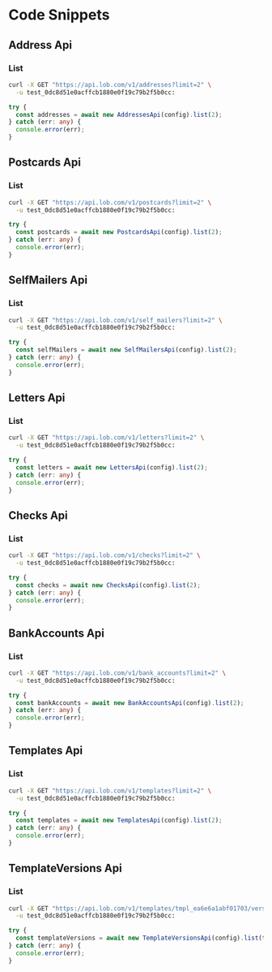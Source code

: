 # Code Snippets

## Address Api

### List
```bash
curl -X GET "https://api.lob.com/v1/addresses?limit=2" \
  -u test_0dc8d51e0acffcb1880e0f19c79b2f5b0cc:
```

```typescript
try {
  const addresses = await new AddressesApi(config).list(2);
} catch (err: any) {
  console.error(err);
}
```

## Postcards Api

### List
```bash
curl -X GET "https://api.lob.com/v1/postcards?limit=2" \
  -u test_0dc8d51e0acffcb1880e0f19c79b2f5b0cc:
```

```typescript
try {
  const postcards = await new PostcardsApi(config).list(2);
} catch (err: any) {
  console.error(err);
}
```

## SelfMailers Api

### List
```bash
curl -X GET "https://api.lob.com/v1/self_mailers?limit=2" \
  -u test_0dc8d51e0acffcb1880e0f19c79b2f5b0cc:
```

```typescript
try {
  const selfMailers = await new SelfMailersApi(config).list(2);
} catch (err: any) {
  console.error(err);
}
```

## Letters Api

### List
```bash
curl -X GET "https://api.lob.com/v1/letters?limit=2" \
  -u test_0dc8d51e0acffcb1880e0f19c79b2f5b0cc:
```

```typescript
try {
  const letters = await new LettersApi(config).list(2);
} catch (err: any) {
  console.error(err);
}
```

## Checks Api

### List
```bash
curl -X GET "https://api.lob.com/v1/checks?limit=2" \
  -u test_0dc8d51e0acffcb1880e0f19c79b2f5b0cc:
```

```typescript
try {
  const checks = await new ChecksApi(config).list(2);
} catch (err: any) {
  console.error(err);
}
```

## BankAccounts Api

### List
```bash
curl -X GET "https://api.lob.com/v1/bank_accounts?limit=2" \
  -u test_0dc8d51e0acffcb1880e0f19c79b2f5b0cc:
```

```typescript
try {
  const bankAccounts = await new BankAccountsApi(config).list(2);
} catch (err: any) {
  console.error(err);
}
```

## Templates Api

### List
```bash
curl -X GET "https://api.lob.com/v1/templates?limit=2" \
  -u test_0dc8d51e0acffcb1880e0f19c79b2f5b0cc:
```

```typescript
try {
  const templates = await new TemplatesApi(config).list(2);
} catch (err: any) {
  console.error(err);
}
```

## TemplateVersions Api

### List
```bash
curl -X GET "https://api.lob.com/v1/templates/tmpl_ea6e6a1abf01703/versions?limit=2" \
  -u test_0dc8d51e0acffcb1880e0f19c79b2f5b0cc:
```

```typescript
try {
  const templateVersions = await new TemplateVersionsApi(config).list(tmpl_xxxx);
} catch (err: any) {
  console.error(err);
}
```
